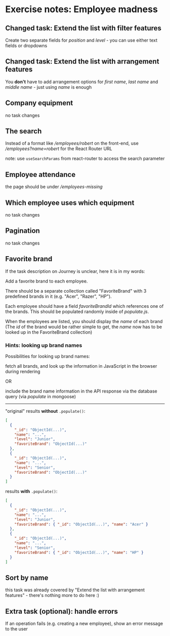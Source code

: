 # Exercise notes: Employee madness

## Changed task: Extend the list with filter features

Create two separate fields for _position_ and _level_ - you can use either text fields or dropdowns

## Changed task: Extend the list with arrangement features

You **don't** have to add arrangement options for _first name_, _last name_ and _middle name_ - just using _name_ is enough

## Company equipment

no task changes

## The search

Instead of a format like _/employees/robert_ on the front-end, use _/employees?name=robert_ for the React Router URL

note: use `useSearchParams` from react-router to access the search parameter

## Employee attendance

the page should be under _/employees-missing_

## Which employee uses which equipment

no task changes

## Pagination

no task changes

## Favorite brand

If the task description on Journey is unclear, here it is in my words:

Add a favorite brand to each employee.

There should be a separate collection called "FavoriteBrand" with 3 predefined brands in it (e.g. "Acer", "Razer", "HP").

Each employee should have a field _favoriteBrandId_ which references one of the brands. This should be populated randomly inside of _populate.js_.

When the employees are listed, you should display the _name_ of each brand (The _id_ of the brand would be rather simple to get, the _name_ now has to be looked up in the FavoriteBrand collection)

### Hints: looking up brand names

Possibilities for looking up brand names:

fetch all brands, and look up the information in JavaScript in the browser during rendering

OR

include the brand name information in the API response via the database query (via _populate_ in mongoose)

---

"original" results **without** `.populate()`:

```json
[
  {
    "_id": "ObjectId(...)",
    "name": "...",
    "level": "Junior",
    "favoriteBrand": "ObjectId(...)"
  },
  {
    "_id": "ObjectId(...)",
    "name": "...",
    "level": "Senior",
    "favoriteBrand": "ObjectId(...)"
  }
]
```

results **with** `.populate()`:

```json
[
  {
    "_id": "ObjectId(...)",
    "name": "...",
    "level": "Junior",
    "favoriteBrand": { "_id": "ObjectId(...)", "name": "Acer" }
  },
  {
    "_id": "ObjectId(...)",
    "name": "...",
    "level": "Senior",
    "favoriteBrand": { "_id": "ObjectId(...)", "name": "HP" }
  }
]
```

## Sort by name

this task was already covered by "Extend the list with arrangement features" - there's nothing more to do here :)

## Extra task (optional): handle errors

If an operation fails (e.g. creating a new employee), show an error message to the user
